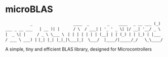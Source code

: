 # microBLAS

`            _                  ____  _        _    ____  `
`  _ __ ___ (_) ___ _ __ ___   | __ )| |      / \  / ___| `
` | '_ ' _ \| |/ __| '__/ _ \  |  _ \| |     / _ \ \___ \ `
` | | | | | | | (__| | | (_) | | |_) | |___ / ___ \ ___) |`
` |_| |_| |_|_|\___|_|  \___/  |____/|_____/_/   \_\____/ `


A simple, tiny and efficient BLAS library, designed for Microcontrollers

